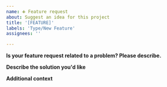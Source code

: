 ```yaml
---
name: ➕ Feature request
about: Suggest an idea for this project
title: '[FEATURE]'
labels: 'Type/New Feature'
assignees: ''

---
```


**Is your feature request related to a problem? Please describe.**
<!-- A clear and concise description of what the problem is. Ex. I would like to have[...] -->

**Describe the solution you'd like**
<!-- A clear and concise description of what you want to happen. -->

**Additional context**
<!-- Add any other context or screenshots about the feature request here. -->

